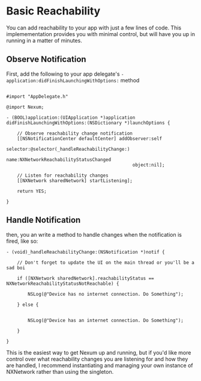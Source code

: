 #  Basic Reachability

You can add reachability to your app with just a few lines of code. This implemementation provides you with minimal control, but will have you up in running in a matter of minutes.

## Observe Notification

First, add the following to your app delegate's  `-application:didFinishLaunchingWithOptions:` method

```

#import "AppDelegate.h"

@import Nexum;

- (BOOL)application:(UIApplication *)application didFinishLaunchingWithOptions:(NSDictionary *)launchOptions {

    // Observe reachability change notification
    [[NSNotificationCenter defaultCenter] addObserver:self
                                             selector:@selector(_handleReachabilityChange:)
                                                 name:NXNetworkReachabilityStatusChanged
                                               object:nil];
                                               
    // Listen for reachability changes
    [[NXNetwork sharedNetwork] startListening];

    return YES;

}

```

## Handle Notification

then, you an write a method to handle changes when the notification is fired, like so:

```
- (void)_handleReachabilityChange:(NSNotification *)notif {

    // Don't forget to update the UI on the main thread or you'll be a sad boi

    if ([NXNetwork sharedNetwork].reachabilityStatus == NXNetworkReachabilityStatusNotReachable) {

        NSLog(@"Device has no internet connection. Do Something");

    } else {
    
    
        NSLog(@"Device has an internet connection. Do Something");

    }
    
}
```
This is the easiest way to get Nexum up and running, but if you'd like more control over what reachability changes you are listening for and how they are handled, I recommend instantiating and managing your own instance of NXNetwork rather than using the singleton.

